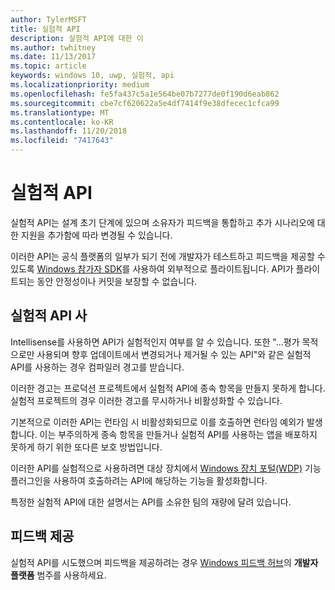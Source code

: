 ```yaml
---
author: TylerMSFT
title: 실험적 API
description: 실험적 API에 대한 이
ms.author: twhitney
ms.date: 11/13/2017
ms.topic: article
keywords: windows 10, uwp, 실험적, api
ms.localizationpriority: medium
ms.openlocfilehash: fe5fa437c5a1e564be07b7277de0f190d6eab862
ms.sourcegitcommit: cbe7cf620622a5e4df7414f9e38dfecec1cfca99
ms.translationtype: MT
ms.contentlocale: ko-KR
ms.lasthandoff: 11/20/2018
ms.locfileid: "7417643"
---
```

# <a name="experimental-apis"></a>실험적 API

실험적 API는 설계 초기 단계에 있으며 소유자가 피드백을 통합하고 추가 시나리오에 대한 지원을 추가함에 따라 변경될 수 있습니다.

이러한 API는 공식 플랫폼의 일부가 되기 전에 개발자가 테스트하고 피드백을 제공할 수 있도록 [Windows 참가자 SDK](https://www.microsoft.com/en-us/software-download/windowsinsiderpreviewSDK)를 사용하여 외부적으로 플라이트됩니다. API가 플라이트되는 동안 안정성이나 커밋을 보장할 수 없습니다.

## <a name="consuming-experimental-apis"></a>실험적 API 사
Intellisense를 사용하면 API가 실험적인지 여부를 알 수 있습니다. 또한 "...평가 목적으로만 사용되며 향후 업데이트에서 변경되거나 제거될 수 있는 API"와 같은 실험적 API를 사용하는 경우 컴파일러 경고를 받습니다.

이러한 경고는 프로덕션 프로젝트에서 실험적 API에 종속 항목을 만들지 못하게 합니다. 실험적 프로젝트의 경우 이러한 경고를 무시하거나 비활성화할 수 있습니다.

기본적으로 이러한 API는 런타임 시 비활성화되므로 이를 호출하면 런타임 예외가 발생합니다. 이는 부주의하게 종속 항목을 만들거나 실험적 API를 사용하는 앱을 배포하지 못하게 하기 위한 또다른 보호 방법입니다.

이러한 API를 실험적으로 사용하려면 대상 장치에서 [Windows 장치 포털(WDP)](https://docs.microsoft.com/en-us/windows/uwp/debug-test-perf/device-portal) 기능 플러그인을 사용하여 호출하려는 API에 해당하는 기능을 활성화합니다.

특정한 실험적 API에 대한 설명서는 API를 소유한 팀의 재량에 달려 있습니다.

## <a name="providing-feedback"></a>피드백 제공

실험적 API를 시도했으며 피드백을 제공하려는 경우 [Windows 피드백 허브](https://support.microsoft.com/en-us/help/4021566/windows-10-send-feedback-to-microsoft-with-feedback-hub-app)의 **개발자 플랫폼** 범주를 사용하세요.